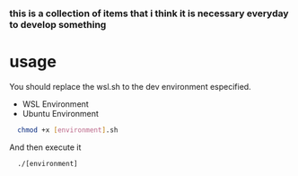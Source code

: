 ### this is a collection of items that i think it is necessary everyday to develop something

# usage
You should replace the wsl.sh to the dev environment especified.
 - WSL Environment
 - Ubuntu Environment

```sh
  chmod +x [environment].sh
```

And then execute it

```sh
  ./[environment]
```